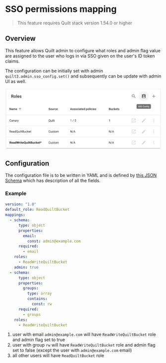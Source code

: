 # SSO permissions mapping

> This feature requires Quilt stack version 1.54.0 or higher

## Overview

This feature allows Quilt admin to configure what roles and admin flag value are
assigned to the user who logs in via SSO given on the user's ID token claims.

The configuration can be initially set with admin `quilt3.admin.sso_config.set()`
and subsequently can be update with admin UI as well.

![admin UI for setting SSO permissions mapping](../imgs/admin-sso-config.png)

## Configuration

The configuration file is to be written in YAML and is defined by [this JSON Schema](https://github.com/quiltdata/quilt/blob/master/shared/schemas/sso-config-1.0.json)
which has description of all the fields.

### Example

```yaml
version: "1.0"
default_role: ReadQuiltBucket
mappings:
  - schema:
      type: object
      properties:
        email:
          const: admin@example.com
      required:
        - email
    roles:
      - ReadWriteQuiltBucket
    admin: true
  - schema:
      type: object
      properties:
        groups:
          type: array
          contains:
            const: rw
      required:
        - groups
    roles:
      - ReadWriteQuiltBucket
```

1. user with email `admin@example.com` will have `ReadWriteQuiltBucket` role and
admin flag set to true
1. user with group `rw` will have `ReadWriteQuiltBucket` role and admin flag set
to false (except the user with `admin@example.com` email)
1. all other users will have `ReadQuiltBucket` role
